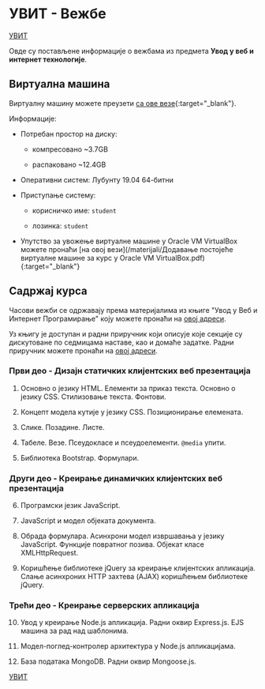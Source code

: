 # УВИТ - Вежбе

[УВИТ](../README.md)

Овде су постављене информације о вежбама из предмета **Увод у веб и интернет технологије**.

## Виртуална машина

Виртуалну машину можете преузети [са ове везе](https://1drv.ms/u/s!Agf67w2RxBDSgaQMZODYokJtkxgAMQ?e=AB8UnG){:target="_blank"}.

Информације:

- Потребан простор на диску:

    - компресовано ~3.7GB

    - распаковано ~12.4GB

- Оперативни систем: Лубунту 19.04 64-битни

- Приступање систему:

    - корисничко име: `student`

    - лозинка: `student`

- Упутство за увожење виртуалне машине у Oracle VM VirtualBox можете пронаћи [на овој вези](/materijali/Додавање постојеће виртуалне машине за курс у Oracle VM VirtualBox.pdf){:target="_blank"}

<!--
- Упутство за инсталирање система за управљање базом података MongoDB за Ubuntu оперативни систем: [овде](/materijali/Инсталација система за управљање базом података MongoDB за Ubuntu оперативни систем.pdf){:target="_blank"}
-->

## Садржај курса

Часови вежби се одржавају према материјалима из књиге "Увод у Веб и Интернет Програмирање" коју можете пронаћи на [овој адреси](./knjiga/README.md).

Уз књигу је доступан и радни приручник који описује које секције су дискутоване по седмицама наставе, као и домаће задатке. Радни приручник можете пронаћи на [овој адреси](./radni-prirucnik/README.md).

### Први део - Дизајн статичких клијентских веб презентација

1. Основно о језику HTML. Елементи за приказ текста. Основно о језику CSS. Стилизовање текста. Фонтови.

2. Концепт модела кутије у језику CSS. Позиционирање елемената.

3. Слике. Позадине. Листе.

4. Табеле. Везе. Псеудокласе и псеудоелементи. `@media` упити.

5. Библиотека Bootstrap. Формулари.

### Други део - Креирање динамичких клијентских веб презентација

6. Програмски језик JavaScript.

7. JavaScript и модел објеката документа.

8. Обрада формулара. Асинхрони модел извршавања у језику JavaScript. Функције повратног позива. Објекат класе XMLHttpRequest.

9. Коришћење библиотеке jQuery за креирање клијентских апликација. Слање асинхроних HTTP захтева (AJAX) коришћењем библиотеке jQuery.

### Трећи део - Креирање серверских апликација

10. Увод у креирање Node.js апликација. Радни оквир Express.js. EJS машина за рад над шаблонима.

11. Модел-поглед-контролер архитектура у Node.js апликацијама.

12. База података MongoDB. Радни оквир Mongoose.js.

[УВИТ](../README.md)
